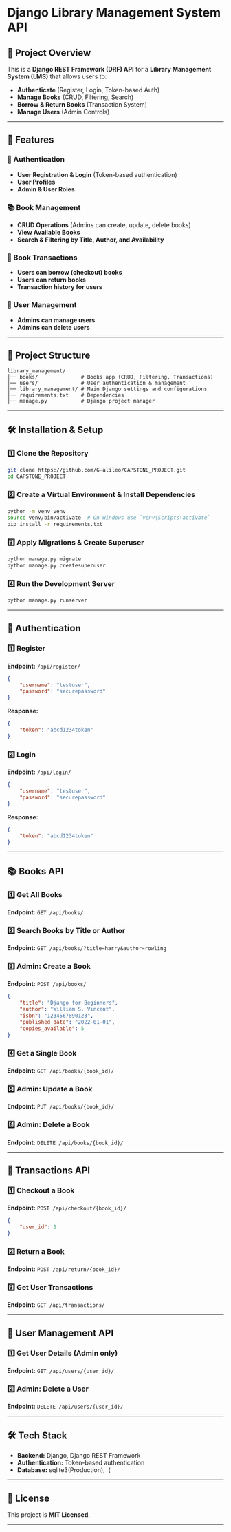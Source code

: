# Django Library Management System API

## 📌 Project Overview

This is a **Django REST Framework (DRF) API** for a **Library Management System (LMS)** that allows users to:

- **Authenticate** (Register, Login, Token-based Auth)
- **Manage Books** (CRUD, Filtering, Search)
- **Borrow & Return Books** (Transaction System)
- **Manage Users** (Admin Controls)



---

## 🚀 Features

### 🔑 Authentication

- **User Registration & Login** (Token-based authentication)
- **User Profiles**
- **Admin & User Roles**

### 📚 Book Management

- **CRUD Operations** (Admins can create, update, delete books)
- **View Available Books**
- **Search & Filtering by Title, Author, and Availability**

### 📖 Book Transactions

- **Users can borrow (checkout) books**
- **Users can return books**
- **Transaction history for users**

### 👤 User Management

- **Admins can manage users**
- **Admins can delete users**

---

## 📂 Project Structure

```
library_management/
│── books/              # Books app (CRUD, Filtering, Transactions)
│── users/              # User authentication & management
│── library_management/ # Main Django settings and configurations
│── requirements.txt    # Dependencies
│── manage.py           # Django project manager
```

---

## 🛠 Installation & Setup

### 1️⃣ Clone the Repository

```bash
git clone https://github.com/G-alileo/CAPSTONE_PROJECT.git
cd CAPSTONE_PROJECT
```

### 2️⃣ Create a Virtual Environment & Install Dependencies

```bash
python -m venv venv
source venv/bin/activate  # On Windows use `venv\Scripts\activate`
pip install -r requirements.txt
```

### 3️⃣ Apply Migrations & Create Superuser

```bash
python manage.py migrate
python manage.py createsuperuser
```

### 4️⃣ Run the Development Server

```bash
python manage.py runserver
```

---

## 🔑 Authentication

### 1️⃣ Register

**Endpoint:** `/api/register/`

```json
{
    "username": "testuser",
    "password": "securepassword"
}
```

**Response:**

```json
{
    "token": "abcd1234token"
}
```

### 2️⃣ Login

**Endpoint:** `/api/login/`

```json
{
    "username": "testuser",
    "password": "securepassword"
}
```

**Response:**

```json
{
    "token": "abcd1234token"
}
```

---

## 📚 Books API

### 1️⃣ Get All Books

**Endpoint:** `GET /api/books/`

### 2️⃣ Search Books by Title or Author

**Endpoint:** `GET /api/books/?title=harry&author=rowling`

### 3️⃣ Admin: Create a Book

**Endpoint:** `POST /api/books/`

```json
{
    "title": "Django for Beginners",
    "author": "William S. Vincent",
    "isbn": "1234567890123",
    "published_date": "2022-01-01",
    "copies_available": 5
}
```

### 4️⃣ Get a Single Book

**Endpoint:** `GET /api/books/{book_id}/`

### 5️⃣ Admin: Update a Book

**Endpoint:** `PUT /api/books/{book_id}/`

### 6️⃣ Admin: Delete a Book

**Endpoint:** `DELETE /api/books/{book_id}/`

---

## 📖 Transactions API

### 1️⃣ Checkout a Book

**Endpoint:** `POST /api/checkout/{book_id}/`

```json
{
    "user_id": 1
}
```

### 2️⃣ Return a Book

**Endpoint:** `POST /api/return/{book_id}/`

### 3️⃣ Get User Transactions

**Endpoint:** `GET /api/transactions/`

---

## 👤 User Management API

### 1️⃣ Get User Details (Admin only)

**Endpoint:** `GET /api/users/{user_id}/`

### 2️⃣ Admin: Delete a User

**Endpoint:** `DELETE /api/users/{user_id}/`

---

## 🛠 Tech Stack

- **Backend:** Django, Django REST Framework
- **Authentication:** Token-based authentication
- **Database:** sqlite3(Production),  (



---

## 📄 License

This project is **MIT Licensed**.

---

##
